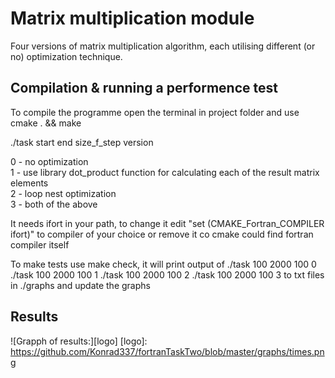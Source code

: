# Matrix multiplication module
Four versions of matrix multiplication algorithm, each utilising different (or no) optimization technique.

## Compilation & running a performence test

To compile the programme open the terminal in project folder
and use cmake . && make

./task start end size_f_step version

0 - no optimization    
1 - use library dot_product function for calculating each of the result matrix elements    
2 - loop nest optimization    
3 - both of the above    

It needs ifort in your path, to change it edit "set (CMAKE_Fortran_COMPILER ifort)"
to compiler of your choice or remove it co cmake could find fortran compiler itself

To make tests use make check, it will print output of
./task 100 2000 100 0
./task 100 2000 100 1
./task 100 2000 100 2
./task 100 2000 100 3
to txt files in ./graphs and update the graphs

## Results
![Grapph of results:][logo]
[logo]: https://github.com/Konrad337/fortranTaskTwo/blob/master/graphs/times.png
